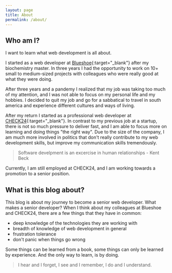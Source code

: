 ```yaml
---
layout: page
title: About
permalink: /about/
---
```


## Who am I?

I want to learn what web development is all about.

I started as a web developer at [Blueshoe](https://www.blueshoe.de/){:target="_blank"} after my biochemistry master.
In three years I had the opportunity to work on 10+ small to medium-sized projects with colleagues who were really good at what they were doing.

After three years and a pandemy I realized that my job was taking too much of my attention, and I was not able to focus on my personal life and my hobbies. 
I decided to quit my job and go for a sabbatical to travel in south america and experience different cultures and ways of living.

After my return I started as a professional web developer at [CHECK24](https://www.check24.de/){:target="_blank"}.
In contrast to my previous job at a startup, there is not so much pressure to deliver fast, and I am able to focus more on learning and doing things "the right way".
Due to the size of the company, I am much more involved in politics that don't really contribute to my web development skills, but improve my communication skills tremendously.

> Software develpment is an excercise in human relationships - Kent Beck

Currently, I am still employed at CHECK24, and I am working towards a promotion to a senior position.

## What is this blog about?

This blog is about my journey to become a senior web developer.
What makes a senior developer?
When I think about my colleagues at Blueshoe and CHECK24, there are a few things that they have in common:

* deep knowledge of the technologies they are working with
* breadth of knowledge of web development in general
* frustration tolerance
* don't panic when things go wrong

Some things can be learned from a book, some things can only be learned by experience.
And the only way to learn, is by doing.

> I hear and I forget, I see and I remember, I do and I understand.

